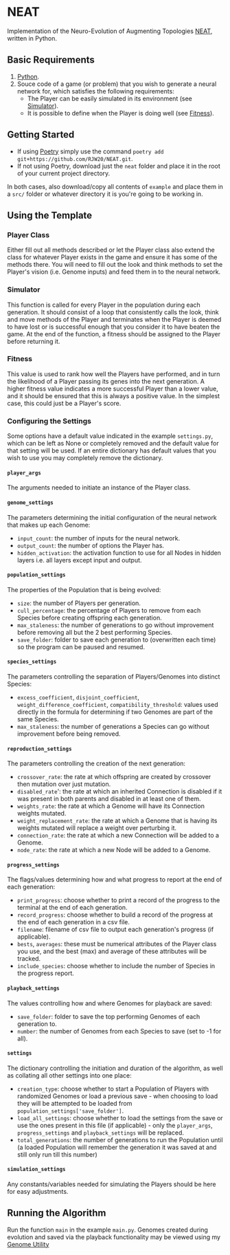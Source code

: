 # NEAT
Implementation of the Neuro-Evolution of Augmenting Topologies [NEAT](https://nn.cs.utexas.edu/downloads/papers/stanley.ec02.pdf), written in Python.

## Basic Requirements
1. [Python](https://www.python.org/downloads/).
2. Souce code of a game (or problem) that you wish to generate a neural network for, which satisfies the following requirements:
   - The Player can be easily simulated in its environment (see [Simulator](#Simulator)).
   - It is possible to define when the Player is doing well (see [Fitness](#Fitness)).

## Getting Started
- If using [Poetry](https://python-poetry.org/docs/) simply use the command `poetry add git+https://github.com/RJW20/NEAT.git`.
- If not using Poetry, download just the `neat` folder and place it in the root of your current project directory.

In both cases, also download/copy all contents of `example` and place them in a `src/` folder or whatever directory it is you're going to be working in.

## Using the Template

### Player Class
Either fill out all methods described or let the Player class also extend the class for whatever Player exists in the game and ensure it has some of the methods there. You will need to fill out the look and think methods to set the Player's vision (i.e. Genome inputs) and feed them in to the neural network.

### Simulator
This function is called for every Player in the population during each generation. It should consist of a loop that consistently calls the look, think and move methods of the Player and terminates when the Player is deemed to have lost or is successful enough that you consider it to have beaten the game. At the end of the function, a fitness should be assigned to the Player before returning it.

### Fitness
This value is used to rank how well the Players have performed, and in turn the likelihood of a Player passing its genes into the next generation. A higher fitness value indicates a more successful Player than a lower value, and it should be ensured that this is always a positive value. In the simplest case, this could just be a Player's score.

### Configuring the Settings
Some options have a default value indicated in the example `settings.py`, which can be left as None or completely removed and the default value for that setting will be used. If an entire dictionary has default values that you wish to use you may completely remove the dictionary.

#### `player_args`
The arguments needed to initiate an instance of the Player class.

#### `genome_settings`
The parameters determining the initial configuration of the neural network that makes up each Genome:
- `input_count`: the number of inputs for the neural network.
- `output_count`: the number of options the Player has.
- `hidden_activation`: the activation function to use for all Nodes in hidden layers i.e. all layers except input and output.

#### `population_settings`
The properties of the Population that is being evolved:
- `size`: the number of Players per generation.
- `cull_percentage`: the percentage of Players to remove from each Species before creating offspring each generation.
- `max_staleness`: the number of generations to go without improvement before removing all but the 2 best performing Species.
- `save_folder`: folder to save each generation to (overwritten each time) so the program can be paused and resumed.

#### `species_settings`
The parameters controlling the separation of Players/Genomes into distinct Species:
- `excess_coefficient`, `disjoint_coefficient`, `weight_difference_coefficient`, `compatibility_threshold`: values used directly in the formula for determining if two Genomes are part of the same Species.
- `max_staleness`: the number of generations a Species can go without improvement before being removed.

#### `reproduction_settings`
The parameters controlling the creation of the next generation:
- `crossover_rate`: the rate at which offspring are created by crossover then mutation over just mutation.
- `disabled_rate`': the rate at which an inherited Connection is disabled if it was present in both parents and disabled in at least one of them.
- `weights_rate`: the rate at which a Genome will have its Connection weights mutated.
- `weight_replacement_rate`: the rate at which a Genome that is having its weights mutated will replace a weight over perturbing it.
- `connection_rate`: the rate at which a new Connection will be added to a Genome.
- `node_rate`: the rate at which a new Node will be added to a Genome.

#### `progress_settings`
The flags/values determining how and what progress to report at the end of each generation:
- `print_progress`: choose whether to print a record of the progress to the terminal at the end of each generation.
- `record_progress`: choose whether to build a record of the progress at the end of each generation in a csv file.
- `filename`: filename of csv file to output each generation's progress (if applicable).
- `bests`, `averages`: these must be numerical attributes of the Player class you use, and the best (max) and average of these attributes will be tracked.
- `include_species`: choose whether to include the number of Species in the progress report.

#### `playback_settings`
The values controlling how and where Genomes for playback are saved:
- `save_folder`: folder to save the top performing Genomes of each generation to.
- `number`: the number of Genomes from each Species to save (set to -1 for all).

#### `settings`
The dictionary controlling the initiation and duration of the algorithm, as well as collating all other settings into one place:
- `creation_type`: choose whether to start a Population of Players with randomized Genomes or load a previous save - when choosing to load they will be attempted to be loaded from `population_settings['save_folder']`.
- `load_all_settings`: choose whether to load the settings from the save or use the ones present in this file (if applicable) - only the `player_args`, `progress_settings` and `playback_settings` will be replaced.
- `total_generations`: the number of generations to run the Population until (a loaded Population will remember the generation it was saved at and still only run till this number)

#### `simulation_settings`
Any constants/variables needed for simulating the Players should be here for easy adjustments.

## Running the Algorithm
Run the function `main` in the example `main.py`. Genomes created during evolution and saved via the playback functionality may be viewed using my [Genome Utility](https://github.com/RJW20/NEAT-genome-utility.git)

